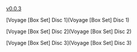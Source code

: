 [v0.0.3](https://github.com/littleflute/David-Crosby/edit/master/README.md)

[Voyage [Box Set] Disc 1](Voyage [Box Set] Disc 1)

[Voyage [Box Set] Disc 2](Voyage [Box Set] Disc 2)

[Voyage [Box Set] Disc 3](Voyage [Box Set] Disc 3)

